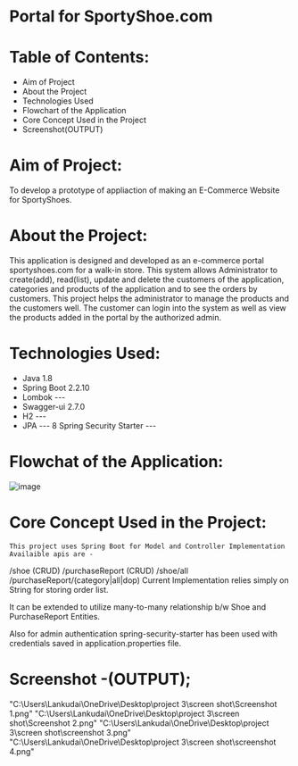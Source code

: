# Portal for SportyShoe.com

# Table of Contents:
* Aim of Project
* About the Project
* Technologies Used
* Flowchart of the Application
* Core Concept Used in the Project
* Screenshot(OUTPUT)

# Aim of Project:
 To develop a prototype of appliaction of making an E-Commerce Website for SportyShoes.
 
 # About the Project:
  This application is designed and developed as an e-commerce portal sportyshoes.com for a walk-in store. This system allows Administrator to create(add), read(list),   update and delete the customers of the application, categories and products of the application and to see the orders by customers. This project helps the       administrator to manage the products and the customers well. The customer can login into the system as well as view the products added in the portal by the authorized admin.
  
  

# Technologies Used:
 
  * Java	1.8
  * Spring Boot	2.2.10
  * Lombok	---
  * Swagger-ui	2.7.0
  * H2	---
  * JPA	---
  8 Spring Security Starter	---
  
  # Flowchat of the Application:
  ![image](https://user-images.githubusercontent.com/110302992/199765078-f81158e3-8658-4d02-9be1-5d670910c629.png)

  # Core Concept Used in the Project:
  
    This project uses Spring Boot for Model and Controller Implementation Availaible apis are -

 /shoe (CRUD)
 /purchaseReport (CRUD)
 /shoe/all
 /purchaseReport/(category|all|dop)
 Current Implementation relies simply on String for storing order list.

 It can be extended to utilize many-to-many relationship b/w Shoe and PurchaseReport Entities.

 Also for admin authentication spring-security-starter has been used with credentials saved in application.properties file.
 
 # Screenshot -(OUTPUT);
 "C:\Users\Lankudai\OneDrive\Desktop\project 3\screen shot\Screenshot 1.png"
"C:\Users\Lankudai\OneDrive\Desktop\project 3\screen shot\Screenshot 2.png"
"C:\Users\Lankudai\OneDrive\Desktop\project 3\screen shot\screenshot 3.png"
"C:\Users\Lankudai\OneDrive\Desktop\project 3\screen shot\screenshot 4.png"
 
